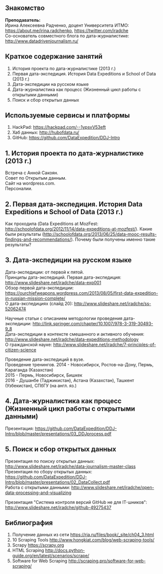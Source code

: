 ## Знакомство

**Преподаватель:**     
Ирина Алексеевна Радченко, доцент Университета ИТМО: https://about.me/irina.radchenko, https://twitter.com/iradche     
Со-основатель совместного блога по дата-журналистике: http://www.datadrivenjournalism.ru/

## Краткое содержание занятий
1. История проекта по дата-журналистике (2013 г.)          
2. Первая дата-экспедиция. История Data Expeditions и School of Data (2013 г.)             
3. Дата-экспедиции на русском языке      
4. Дата-журналистика как процесс (Жизненный цикл работы с открытыми данными)      
5. Поиск и сбор открытых данных      

## Используемые сервисы и платформы
1. HackPad: https://hackpad.com/--1ypsvV53eft      
2. Хаб данных: http://hubofdata.ru/      
3. GitHub: https://github.com/DataExpedition/DDJ-Intro

       
## 1. История проекта по дата-журналистике (2013 г.)    
Встреча с Анной Сакоян.      
Совет по Открытым данным.     
Сайт на wordpress.com.     
Персоналии.     

## 2. Первая дата-экспедиция. История Data Expeditions и School of Data (2013 г.)      
Как проходила (Data Expeditions at MozFest: http://schoolofdata.org/2012/11/14/data-expeditions-at-mozfest/).
Какие были результаты (http://schoolofdata.org/2013/06/25/data-mooc-results-findings-and-recommendations/).
Почему были получены именно такие результаты?

## 3. Дата-экспедиции на русском языке
Дата-экспедиции: от первой к пятой.    
Принципы дата-экспедиций. 
Первая дата-экспедиция: http://www.slideshare.net/iradche/data-exp001     
Обзор первой дата-экспедиции: https://ourchiefweapons.wordpress.com/2013/08/05/first-data-expedition-in-russian-mission-complete/     
О дата-экспедициях (слайд 20): http://www.slideshare.net/iradche/ss-52062474      
     
Научные статьи с описанием методологии проведения дата-экспедиции: http://link.springer.com/chapter/10.1007/978-3-319-30493-9_8      
Дата-экспедиции в контексте смешанного и активного обучения: http://www.slideshare.net/iradche/data-expeditions-methodology     
О гражданской науке: http://www.slideshare.net/iradche/7-principles-of-citizen-science     
      
Проведение дата-экспедиций в вузе.     
Проведение тренингов. 
2014 - Новосибирск, Ростов-на-Дону, Пермь, Караганда (Казахстан)     
2015 - Пермь, Новосибирск, Бишкек     
2016 - Душанбе (Таджикистан), Астана (Казахстан), Ташкент (Узбекистан), СПбГУ (на англ. яз.) 

## 4. Дата-журналистика как процесс (Жизненный цикл работы с открытыми данными)
Презентация: https://github.com/DataExpedition/DDJ-Intro/blob/master/presentations/03_DDJprocess.pdf

## 5. Поиск и сбор открытых данных
Презентация по поиску открытых данных: http://www.slideshare.net/iradche/data-journalism-master-class          
Презентация по сбору открытых данных: https://github.com/DataExpedition/DDJ-Intro/blob/master/presentations/02_DataCollect.pdf       
Работа с открытыми данными: http://www.slideshare.net/iradche/open-data-processing-and-visualizing           

Презентация "Система контроля версий GitHub не для IT-шников": http://www.slideshare.net/iradche/github-49275437
    
      
## Библиография
1. Получение данных из сети https://ria.ru/files/book/_site/ch04_3.html
2. 10 Scraping Tools http://www.hongkiat.com/blog/web-scraping-tools/
3. Scrapy https://scrapy.org
4. HTML Scraping http://docs.python-guide.org/en/latest/scenarios/scrape/
5. Software for Web Scraping http://scraping.pro/software-for-web-scraping/
